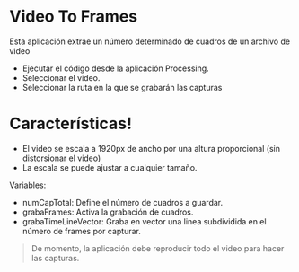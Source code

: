 # Video To Frames

Esta aplicación extrae un número determinado de cuadros de un archivo de video

  - Ejecutar el código desde la aplicación Processing.
  - Seleccionar el video.
  - Seleccionar la ruta en la que se grabarán las capturas

# Características!

  - El video se escala a 1920px de ancho por una altura proporcional (sin distorsionar el video)
  - La escala se puede ajustar a cualquier tamaño.

Variables:
- numCapTotal: Define el número de cuadros a guardar.
- grabaFrames: Activa la grabación de cuadros.
- grabaTimeLineVector: Graba en vector una linea subdividida en el número de frames por capturar.


> De momento, la aplicación debe reproducir 
> todo el video para hacer las capturas.
